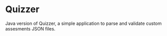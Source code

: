 Quizzer
=======

Java version of Quizzer, a simple application to parse and validate custom assesments JSON files.
